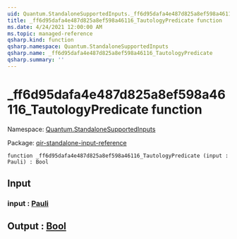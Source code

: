 ```yaml
---
uid: Quantum.StandaloneSupportedInputs._ff6d95dafa4e487d825a8ef598a46116_TautologyPredicate
title: _ff6d95dafa4e487d825a8ef598a46116_TautologyPredicate function
ms.date: 4/24/2021 12:00:00 AM
ms.topic: managed-reference
qsharp.kind: function
qsharp.namespace: Quantum.StandaloneSupportedInputs
qsharp.name: _ff6d95dafa4e487d825a8ef598a46116_TautologyPredicate
qsharp.summary: ''
---
```


# _ff6d95dafa4e487d825a8ef598a46116_TautologyPredicate function

Namespace: [Quantum.StandaloneSupportedInputs](xref:Quantum.StandaloneSupportedInputs)

Package: [qir-standalone-input-reference](https://nuget.org/packages/qir-standalone-input-reference)




```qsharp
function _ff6d95dafa4e487d825a8ef598a46116_TautologyPredicate (input : Pauli) : Bool
```


## Input

### input : [Pauli](xref:microsoft.quantum.qsharp.valueliterals#pauli-literals)





## Output : [Bool](xref:microsoft.quantum.qsharp.valueliterals#bool-literals)

